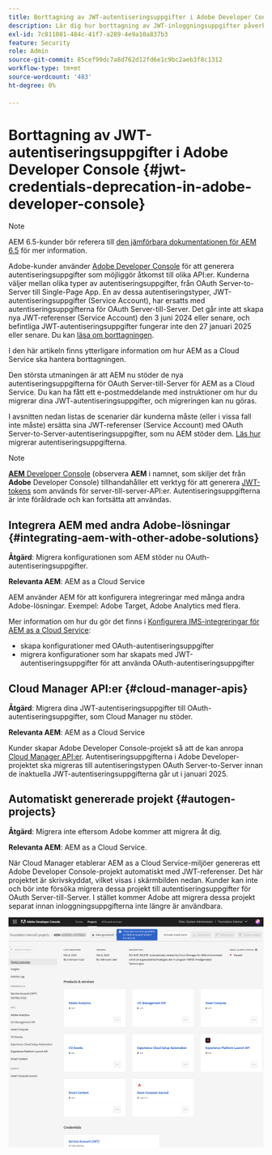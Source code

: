 ```yaml
---
title: Borttagning av JWT-autentiseringsuppgifter i Adobe Developer Console
description: Lär dig hur borttagning av JWT-inloggningsuppgifter påverkar AEM i Adobe Developer Console.
exl-id: 7c811081-484c-41f7-a289-4e9a10a837b3
feature: Security
role: Admin
source-git-commit: 85cef99dc7a8d762d12fd6e1c9bc2aeb3f8c1312
workflow-type: tm+mt
source-wordcount: '483'
ht-degree: 0%

---
```


# Borttagning av JWT-autentiseringsuppgifter i Adobe Developer Console {#jwt-credentials-deprecation-in-adobe-developer-console}

>[!NOTE]
>
>AEM 6.5-kunder bör referera till [den jämförbara dokumentationen för AEM 6.5](https://experienceleague.adobe.com/en/docs/experience-manager-65/content/security/jwt-credentials-deprecation-in-adobe-developer-console) för mer information.

Adobe-kunder använder [Adobe Developer Console](https://developer.adobe.com/console) för att generera autentiseringsuppgifter som möjliggör åtkomst till olika API:er. Kunderna väljer mellan olika typer av autentiseringsuppgifter, från OAuth Server-to-Server till Single-Page App. En av dessa autentiseringstyper, JWT-autentiseringsuppgifter (Service Account), har ersatts med autentiseringsuppgifterna för OAuth Server-till-Server. Det går inte att skapa nya JWT-referenser (Service Account) den 3 juni 2024 eller senare, och befintliga JWT-autentiseringsuppgifter fungerar inte den 27 januari 2025 eller senare. Du kan [läsa om borttagningen](https://developer.adobe.com/developer-console/docs/guides/authentication/ServerToServerAuthentication/migration/).

I den här artikeln finns ytterligare information om hur AEM as a Cloud Service ska hantera borttagningen.

Den största utmaningen är att AEM nu stöder de nya autentiseringsuppgifterna för OAuth Server-till-Server för AEM as a Cloud Service. Du kan ha fått ett e-postmeddelande med instruktioner om hur du migrerar dina JWT-autentiseringsuppgifter, och migreringen kan nu göras.

I avsnitten nedan listas de scenarier där kunderna måste (eller i vissa fall inte måste) ersätta sina JWT-referenser (Service Account) med OAuth Server-to-Server-autentiseringsuppgifter, som nu AEM stöder dem. [Läs hur](https://developer.adobe.com/developer-console/docs/guides/authentication/ServerToServerAuthentication/migration/#migration-overview) migrerar autentiseringsuppgifterna.

>[!NOTE]
>
>[**AEM** Developer Console](/help/implementing/developing/introduction/development-guidelines.md#crxde-lite-and-developer-console) (observera **AEM** i namnet, som skiljer det från **Adobe** Developer Console) tillhandahåller ett verktyg för att generera [JWT-tokens](/help/implementing/developing/introduction/generating-access-tokens-for-server-side-apis.md) som används för server-till-server-API:er. Autentiseringsuppgifterna är inte föråldrade och kan fortsätta att användas.

## Integrera AEM med andra Adobe-lösningar {#integrating-aem-with-other-adobe-solutions}

**Åtgärd**: Migrera konfigurationen som AEM stöder nu OAuth-autentiseringsuppgifter.

**Relevanta AEM**: AEM as a Cloud Service

AEM använder AEM för att konfigurera integreringar med många andra Adobe-lösningar. Exempel: Adobe Target, Adobe Analytics med flera.

Mer information om hur du gör det finns i [Konfigurera IMS-integreringar för AEM as a Cloud Service](/help/security/setting-up-ims-integrations-for-aem-as-a-cloud-service.md):

* skapa konfigurationer med OAuth-autentiseringsuppgifter
* migrera konfigurationer som har skapats med JWT-autentiseringsuppgifter för att använda OAuth-autentiseringsuppgifter

## Cloud Manager API:er {#cloud-manager-apis}

**Åtgärd**: Migrera dina JWT-autentiseringsuppgifter till OAuth-autentiseringsuppgifter, som Cloud Manager nu stöder.

**Relevanta AEM**: AEM as a Cloud Service

Kunder skapar Adobe Developer Console-projekt så att de kan anropa [Cloud Manager API:er](https://developer.adobe.com/experience-cloud/cloud-manager/guides/getting-started/create-api-integration/). Autentiseringsuppgifterna i Adobe Developer-projektet ska migreras till autentiseringstypen OAuth Server-to-Server innan de inaktuella JWT-autentiseringsuppgifterna går ut i januari 2025.

## Automatiskt genererade projekt {#autogen-projects}

**Åtgärd**: Migrera inte eftersom Adobe kommer att migrera åt dig.

**Relevanta AEM**: AEM as a Cloud Service.

När Cloud Manager etablerar AEM as a Cloud Service-miljöer genereras ett Adobe Developer Console-projekt automatiskt med JWT-referenser. Det här projektet är skrivskyddat, vilket visas i skärmbilden nedan. Kunder kan inte och bör inte försöka migrera dessa projekt till autentiseringsuppgifter för OAuth Server-till-Server. I stället kommer Adobe att migrera dessa projekt separat innan inloggningsuppgifterna inte längre är användbara.

![Automatiskt genererade projekt](/help/security/assets/jwt-deprecation-autogen-projects.png)
